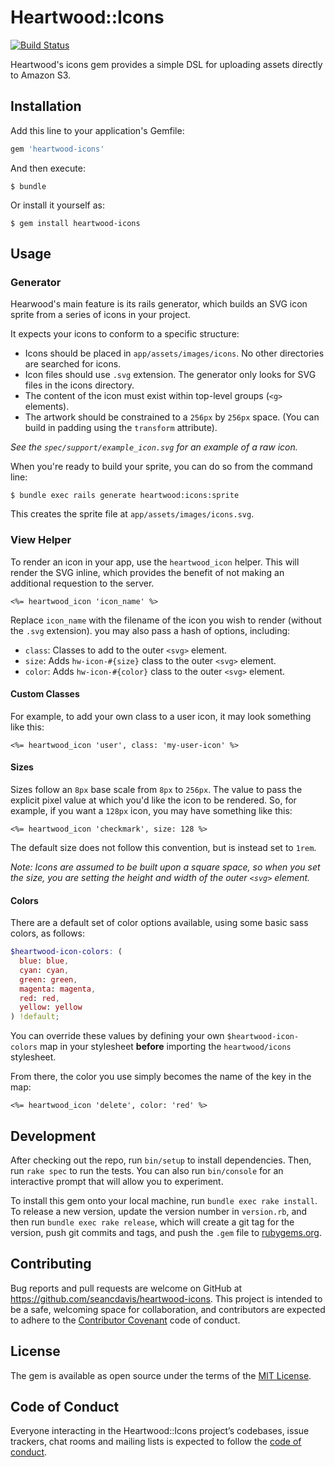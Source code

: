 Heartwood::Icons
==========

[![Build Status](https://travis-ci.org/seancdavis/heartwood-icons.svg?branch=master)](https://travis-ci.org/seancdavis/heartwood-icons)

Heartwood's icons gem provides a simple DSL for uploading assets directly to Amazon S3.

Installation
----------

Add this line to your application's Gemfile:

```ruby
gem 'heartwood-icons'
```

And then execute:

    $ bundle

Or install it yourself as:

    $ gem install heartwood-icons

Usage
----------

### Generator

Hearwood's main feature is its rails generator, which builds an SVG icon sprite from a series of icons in your project.

It expects your icons to conform to a specific structure:

- Icons should be placed in `app/assets/images/icons`. No other directories are searched for icons.
- Icon files should use `.svg` extension. The generator only looks for SVG files in the icons directory.
- The content of the icon must exist within top-level groups (`<g>` elements).
- The artwork should be constrained to a `256px` by `256px` space. (You can build in padding using the `transform` attribute).

_See the `spec/support/example_icon.svg` for an example of a raw icon._

When you're ready to build your sprite, you can do so from the command line:

    $ bundle exec rails generate heartwood:icons:sprite

This creates the sprite file at `app/assets/images/icons.svg`.

### View Helper

To render an icon in your app, use the `heartwood_icon` helper. This will render the SVG inline, which provides the benefit of not making an additional requestion to the server.

```html+erb
<%= heartwood_icon 'icon_name' %>
```

Replace `icon_name` with the filename of the icon you wish to render (without the `.svg` extension). you may also pass a hash of options, including:

- `class`: Classes to add to the outer `<svg>` element.
- `size`: Adds `hw-icon-#{size}` class to the outer `<svg>` element.
- `color`: Adds `hw-icon-#{color}` class to the outer `<svg>` element.

#### Custom Classes

For example, to add your own class to a user icon, it may look something like this:

```html+erb
<%= heartwood_icon 'user', class: 'my-user-icon' %>
```

#### Sizes

Sizes follow an `8px` base scale from `8px` to `256px`. The value to pass the explicit pixel value at which you'd like the icon to be rendered. So, for example, if you want a `128px` icon, you may have something like this:

```html+erb
<%= heartwood_icon 'checkmark', size: 128 %>
```

The default size does not follow this convention, but is instead set to `1rem`.

_Note: Icons are assumed to be built upon a square space, so when you set the size, you are setting the height and width of the outer `<svg>` element._

#### Colors

There are a default set of color options available, using some basic sass colors, as follows:

```scss
$heartwood-icon-colors: (
  blue: blue,
  cyan: cyan,
  green: green,
  magenta: magenta,
  red: red,
  yellow: yellow
) !default;
```

You can override these values by defining your own `$heartwood-icon-colors` map in your stylesheet **before** importing the `heartwood/icons` stylesheet.

From there, the color you use simply becomes the name of the key in the map:

```html+erb
<%= heartwood_icon 'delete', color: 'red' %>
```

Development
----------

After checking out the repo, run `bin/setup` to install dependencies. Then, run `rake spec` to run the tests. You can also run `bin/console` for an interactive prompt that will allow you to experiment.

To install this gem onto your local machine, run `bundle exec rake install`. To release a new version, update the version number in `version.rb`, and then run `bundle exec rake release`, which will create a git tag for the version, push git commits and tags, and push the `.gem` file to [rubygems.org](https://rubygems.org).

Contributing
----------

Bug reports and pull requests are welcome on GitHub at https://github.com/seancdavis/heartwood-icons. This project is intended to be a safe, welcoming space for collaboration, and contributors are expected to adhere to the [Contributor Covenant](http://contributor-covenant.org) code of conduct.

License
----------

The gem is available as open source under the terms of the [MIT License](https://opensource.org/licenses/MIT).

Code of Conduct
----------

Everyone interacting in the Heartwood::Icons project’s codebases, issue trackers, chat rooms and mailing lists is expected to follow the [code of conduct](https://github.com/seancdavis/heartwood-icons/blob/master/CODE_OF_CONDUCT.md).
